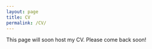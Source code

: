 ```yaml
---
layout: page
title: CV
permalink: /CV/
---
```


This page will soon host my CV. Please come back soon!

